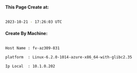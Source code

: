 
   
#### This Page Create at:

```bash

2023-10-21 - 17:26:03 UTC

```

#### Create By Machine:

```bash

Host Name : fv-az309-831

platform  : Linux-6.2.0-1014-azure-x86_64-with-glibc2.35

Ip Local  : 10.1.0.202

```

